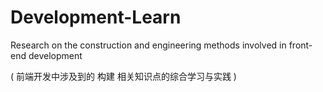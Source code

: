 # Development-Learn

Research on the construction and engineering methods involved in front-end development

( 前端开发中涉及到的 构建 相关知识点的综合学习与实践 )